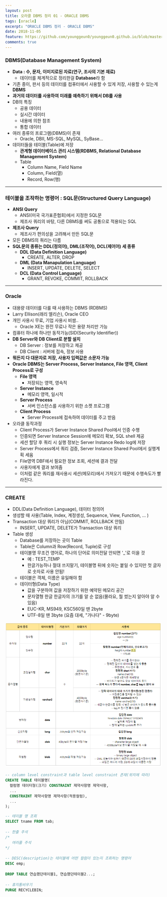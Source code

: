 ```yaml
---
layout: post
title: 오라클 DBMS 정리 01 - ORACLE DBMS
tags: [oracle]
excerpt: "ORACLE DBMS 정리 - ORACLE DBMS"
date: 2018-11-05
feature: https://github.com/younggeun0/younggeun0.github.io/blob/master/_posts/img/oracle/oracleImageFeature.jpg?raw=true
comments: true
---
```


### DBMS(Database Management System)
* **Data : 수, 문자, 이미지로된 자료(연구, 조사의 기본 재료)**
  - 데이터를 체계적으로 정리한걸 **Database**라 함
* 기존 종이, 판서 등의 데이터를 컴퓨터에서 사용할 수 있게 저장, 사용할 수 있는게 **DBMS**
* **과거의 데이터를 사용하여 미래를 예측하기 위해서 DB를 사용**
* DB의 특징
  - 공용 데이터
  - 실시간 데이터
  - 내용에 의한 참조
  - 통합 데이터
* 여러 종류의 프로그램(DBMS)이 존재
  - Oracle, DBII, MS-SQL, MySQL, SyBase...
* 데이터들을 테이블(Table)에 저장
  - **관계형 데이터베이스 관리 시스템(RDBMS, Relational Database Management System)**
  - Table
    + Column Name, Field Name
    + Column, Field(열)
    + Record, Row(행)


---

### 테이블을 조작하는 명령어 : SQL문(Structured Query Language)

* **ANSI Query**
  - ANSI(미국 국가표준협회)에서 지정한 SQL문
  - 제조사 쿼리의 바탕, 다른 DBMS를 써도 공통으로 적용되는 SQL
* **제조사 Query**
  - 제조사가 편의성을 고려해서 만든 SQL문
* 모든 DBMS의 쿼리는 다름
* **SQL문의 종류는 DDL(정의어), DML(조작어), DCL(제어어) 세 종류**
  - **DDL (Data Definition Language)**
    + CREATE, ALTER, DROP
  - **DML (Data Manapulation Language)**
    + INSERT, UPDATE, DELETE, SELECT
  - **DCL (Data Control Language)**
    + GRANT, REVOKE, COMMIT, ROLLBACK

---

### Oracle
* 대용량 데이터를 다룰 때 사용하는 DBMS (RDBMS)
* Larry Ellison(래리 엘리슨), Oracle CEO
* 개인 사용시 무료, 기업 사용시 비쌈..
  - Oracle XE는 완전 무료나 작은 용량 처리만 가능
* 컴퓨터 하나에 하나만 동작가능(SID(Security Identifier))
* **DB Server와 DB Client로 분할 설치**
  - DB Server : 정보를 저장하고 제공
  - DB Client : 서버에 접속, 정보 사용
* **뭐든지 다 대문자로 저장, 사용자 입력값은 소문자 가능**
* **Oracle DBMS는 Server Process, Server Instance, File 영역, Client Process로 구성**
  - **File 영역**
    + 저장되는 영역, 영속적
  - **Server Instance**
    + 메모리 영역, 일시적
  - **Server Process**
    + 서버 인스턴스를 사용하기 위한 소켓 프로그램
  - **Client Process**
    + Server Process에 접속하여 데이터를 주고 받음
* 오라클 동작과정
  - Client Process가 Server Instance Shared Pool에서 인증 수행
  - 인증되면 Server Instance Session에 메모리 확보, SQL shell 제공
  - 세션 할당 후 쿼리 시 실행 정보는 Server Instance Redo log에 저장
  - Server Process에서 쿼리 검증, Server Instance Shared Pool에서 실행계획 세움
  - File영역 DBF에서 필요한 정보 조회, 세션에 결과 전달
  - 사용자에게 결과 보여줌
  - 이처럼 같은 쿼리를 재사용시 세션(메모리)에서 가져오기 때문에 수행속도가 빨라진다.

---


### CREATE
* DDL(Data Definition Language), 데이터 정의어
* 생성할 때 사용(Table, Index, 계정생성, Sequence, View, Function, ... )
* Transaction 대상 쿼리가 아님(COMMIT, ROLLBACK 안됨) 
  - INSERT, UPDATE, DELETE가 Transaction 대상 쿼리
* Table 생성
  - Database를 저장하는 곳이 Table
  - Table은 Column과 Row(Record, Tuple)로 구성
  - 테이블명 무조건 영어로, 하나의 단어로 의미전달 안되면 '_'로 이을 것
    + 예 : TEST_TEMP
    + 한글가능하나 절대 쓰지말기, 테이블명 뒤에 숫자는 붙일 수 있지만 첫 글자로 숫자로 사용 안됨!
  - 테이블은 객체, 이름은 유일해야 함
  - 데이터형(Data Type)
    + 값을 구분하여 값을 저장하기 위한 예약된 메모리 공간
    + 문자열형 한글 한글자의 크기를 알 순 없음(몰라요, 뭘 썼는지 알아야 알 수 있음)
    + EUC-KR, MS949, KSC560일 땐 2byte
    + UTF-8일 땐 3byte (요즘 대세, "가나다" - 9byte)


![01-01](https://github.com/younggeun0/younggeun0.github.io/blob/master/_posts/img/oracle/01-01.PNG?raw=true)



~~~sql
-- column level constraint과 table level constraint 존재(위치에 따라)
CREATE TABLE 테이블명(
  컬럼명 데이터형(크기) CONSTRAINT 제약사항명 제약사항,  
  ...
  CONSTRAINT 제약사항명 제약사항(적용컬럼),
  ...
);
~~~

~~~sql
-- 테이블 명 조회
SELECT tname FROM tab;

-- 한줄 주석
/*
   여러줄 주석
*/

-- DESC(description)는 테이블에 어떤 컬럼이 있는지 조회하는 명령어
DESC emp; 

DROP TABLE 연습했던테이블1, 연습했던테이블2...;

-- 휴지통비우기
PURGE RECYCLEBIN; 
~~~




